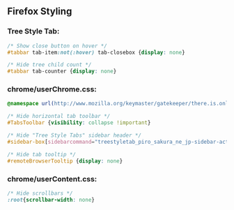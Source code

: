 ## Firefox Styling

### Tree Style Tab:

```css
/* Show close button on hover */
#tabbar tab-item:not(:hover) tab-closebox {display: none}

/* Hide tree child count */
#tabbar tab-counter {display: none}
```

### chrome/userChrome.css:

```css
@namespace url(http://www.mozilla.org/keymaster/gatekeeper/there.is.only.xul);

/* Hide horizontal tab toolbar */
#TabsToolbar {visibility: collapse !important}

/* Hide "Tree Style Tabs" sidebar header */
#sidebar-box[sidebarcommand="treestyletab_piro_sakura_ne_jp-sidebar-action"] #sidebar-header {display: none}

/* Hide tab tooltip */
#remoteBrowserTooltip {display: none}
```

### chrome/userContent.css:

```css
/* Hide scrollbars */
:root{scrollbar-width: none}
```
